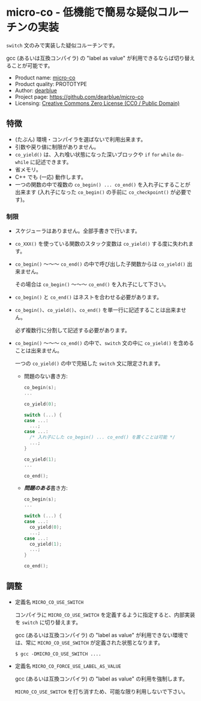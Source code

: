 # micro-co - 低機能で簡易な疑似コルーチンの実装

``switch`` 文のみで実装した疑似コルーチンです。

gcc (あるいは互換コンパイラ) の "label as value" が利用できるならば切り替えることが可能です。

  * Product name: [micro-co](https://github.com/dearblue/micro-co)
  * Product quality: PROTOTYPE
  * Author: [dearblue](https://github.com/dearblue)
  * Project page: <https://github.com/dearblue/micro-co>
  * Licensing: [Creative Commons Zero License (CC0 / Public Domain)](LICENSE)


## 特徴

  * (たぶん) 環境・コンパイラを選ばないで利用出来ます。
  * 引数や戻り値に制限がありません。
  * ``co_yield()`` は、入れ喰い状態になった深いブロックや ``if`` ``for`` ``while`` ``do-while`` に記述できます。
  * 省メモリ。
  * C++ でも (一応) 動作します。
  * 一つの関数の中で複数の ``co_begin() ... co_end()`` を入れ子にすることが出来ます
    (入れ子になった ``co_begin()`` の手前に ``co_checkpoint()`` が必要です)。


### 制限

  * スケジューラはありません。全部手書きで行います。

  * ``co_XXX()`` を使っている関数のスタック変数は ``co_yield()`` する度に失われます。

  * ``co_begin()`` 〜〜〜 ``co_end()`` の中で呼び出した子関数からは ``co_yield()`` 出来ません。

    その場合は ``co_begin()`` 〜〜〜 ``co_end()`` を入れ子にして下さい。

  * ``co_begin()`` と ``co_end()`` はネストを合わせる必要があります。

  * ``co_begin()``、``co_yield()``、``co_end()`` を単一行に記述することは出来ません。

    必ず複数行に分割して記述する必要があります。

  * ``co_begin()`` 〜〜〜 ``co_end()`` の中で、``switch`` 文の中に ``co_yield()`` を含めることは出来ません。

    一つの ``co_yield()`` の中で完結した ``switch`` 文に限定されます。

      * 問題のない書き方:

        ```c
        co_begin(s);
        ...

        co_yield(0);

        switch (...) {
        case ...:
          ...;
        case ...:
          /* 入れ子にした co_begin() ... co_end() を置くことは可能 */
          ...;
        }

        co_yield(1);
        ...

        co_end();
        ```

      * ***問題のある***書き方:

        ```c
        co_begin(s);
        ...

        switch (...) {
        case ...:
          co_yield(0);
          ...;
        case ...:
          co_yield(1);
          ...;
        }

        co_end();
        ```


## 調整

  * 定義名 ``MICRO_CO_USE_SWITCH``

    コンパイラに ``MICRO_CO_USE_SWITCH`` を定義するように指定すると、内部実装を ``switch`` に切り替えます。

    gcc (あるいは互換コンパイラ) の "label as value" が利用できない環境では、常に ``MICRO_CO_USE_SWITCH`` が定義された状態となります。

    ```
    $ gcc -DMICRO_CO_USE_SWITCH ....
    ```

  * 定義名 ``MICRO_CO_FORCE_USE_LABEL_AS_VALUE``

    gcc (あるいは互換コンパイラ) の "label as value" の利用を強制します。

    ``MICRO_CO_USE_SWITCH`` を打ち消すため、可能な限り利用しないで下さい。
